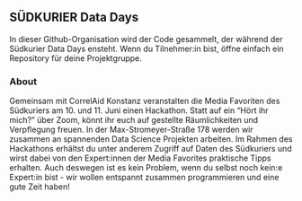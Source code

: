 ## SÜDKURIER Data Days

In dieser Github-Organisation wird der Code gesammelt, der während der Südkurier Data Days ensteht. Wenn du Tilnehmer:in bist, öffne einfach ein Repository für deine Projektgruppe.

### About
Gemeinsam mit CorrelAid Konstanz veranstalten die Media Favoriten des Südkuriers am 10. und 11. Juni einen Hackathon. Statt auf ein “Hört ihr mich?” über Zoom, könnt ihr euch auf gestellte Räumlichkeiten und Verpflegung freuen. In der Max-Stromeyer-Straße 178 werden wir zusammen an spannenden Data Science Projekten arbeiten. Im Rahmen des Hackathons erhältst du unter anderem Zugriff auf Daten des Südkuriers und wirst dabei von den Expert:innen der Media Favorites praktische Tipps erhalten. Auch deswegen ist es kein Problem, wenn du selbst noch kein:e Expert:in bist - wir wollen entspannt zusammen programmieren und eine gute Zeit haben!

